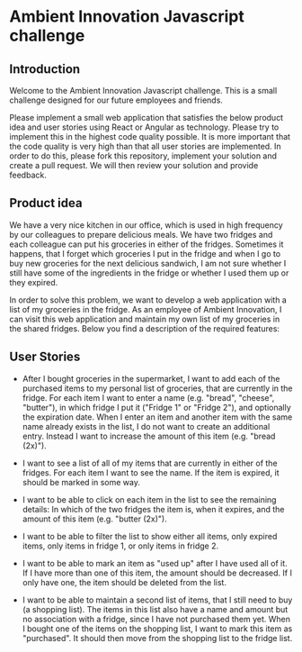 # Ambient Innovation Javascript challenge

## Introduction

Welcome to the Ambient Innovation Javascript challenge. This is a small challenge designed for our future employees and 
friends. 

Please implement a small web application that satisfies the below product idea and user stories using React or Angular 
as technology. Please try to implement this in the highest code quality possible. It is more important that the code
quality is very high than that all user stories are implemented. 
In order to do this, please fork this repository, implement your solution and create a pull request. We will then review
your solution and provide feedback.

## Product idea

We have a very nice kitchen in our office, which is used in high frequency by our colleagues to prepare delicious 
meals. We have two fridges and each colleague can put his groceries in either of the fridges. Sometimes it happens,
that I forget which groceries I put in the fridge and when I go to buy new groceries for the next delicious sandwich, 
I am not sure whether I still have some of the ingredients in the fridge or whether I used them up or they expired. 

In order to solve this problem, we want to develop a web application with a list of my groceries in the fridge. 
As an employee of Ambient Innovation, I can visit this web application and maintain my own list of my groceries in the
shared fridges. Below you find a description of the required features: 

## User Stories

- After I bought groceries in the supermarket, I want to add each of the purchased items to my personal list of 
groceries, that are currently in the fridge. For each item I want to enter a name (e.g. "bread", "cheese", "butter"),
in which fridge I put it ("Fridge 1" or "Fridge 2"), and optionally the expiration date. When I enter an item and 
another item with the same name already exists in the list, I do not want to create an additional entry. Instead I want
to increase the amount of this item (e.g. "bread (2x)").

- I want to see a list of all of my items that are currently in either of the fridges. For each item I want to see the 
name. If the item is expired, it should be marked in some way.

- I want to be able to click on each item in the list to see the remaining details: In which of the two fridges the item
is, when it expires, and the amount of this item (e.g. "butter (2x)"). 

- I want to be able to filter the list to show either all items, only expired items, only items in fridge 1, or only
items in fridge 2.

- I want to be able to mark an item as "used up" after I have used all of it. If I have more than one of this item, 
the amount should be decreased. If I only have one, the item should be deleted from the list. 

- I want to be able to maintain a second list of items, that I still need to buy (a shopping list). The items in this
list also have a name and amount but no association with a fridge, since I have not purchased them yet. When I 
bought one of the items on the shopping list, I want to mark this item as "purchased". It should then move from the 
shopping list to the fridge list.
